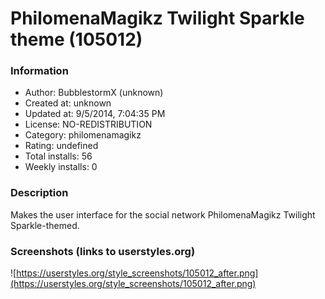 # PhilomenaMagikz Twilight Sparkle theme (105012)

### Information
- Author: BubblestormX (unknown)
- Created at: unknown
- Updated at: 9/5/2014, 7:04:35 PM
- License: NO-REDISTRIBUTION
- Category: philomenamagikz
- Rating: undefined
- Total installs: 56
- Weekly installs: 0


### Description
Makes the user interface for the social network PhilomenaMagikz Twilight Sparkle-themed.


### Screenshots (links to userstyles.org)
![https://userstyles.org/style_screenshots/105012_after.png](https://userstyles.org/style_screenshots/105012_after.png)


